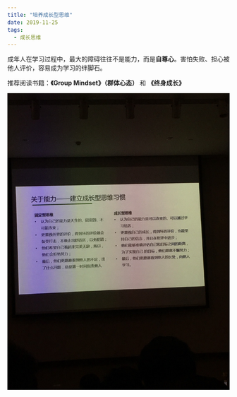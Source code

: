 ```yaml
---
title: "培养成长型思维"
date: 2019-11-25
tags:
  - 成长思维
---
```


成年人在学习过程中，最大的障碍往往不是能力，而是**自尊心**。害怕失败、担心被他人评价，容易成为学习的绊脚石。


推荐阅读书籍：**《Group Mindset》（群体心态）** 和 **《终身成长》**  

![alt text](image.png)

